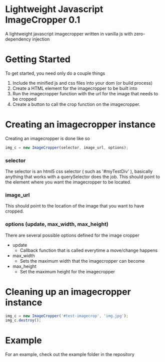 # Lightweight Javascript ImageCropper 0.1

A lightweight javascript imagecropper written in vanilla js
with zero-dependency injection

# Getting Started

To get started, you need only do a couple things 

1. Include the minified js and css files into your dom (or build process)
2. Create a HTML element for the imagecropper to be built into 
3. Run the imagecropper function with the url for the image that needs to be cropped
4. Create a button to call the crop function on the imagecropper.

# Creating an imagecropper instance
Creating an imagecropper is done like so 

```javascript
img_c = new ImageCropper(selector, image_url, options);
```

### selector
The selector is an html5 css selector ( such as '#myTestDiv' ), basically anything that works with a querySelector does the job. This should point to the element where you want the imagecropper to be located.

### image_url
This should point to the location of the image that you want to have cropped.

### options (update, max_width, max_height)
There are several possible options defined for the image cropper 

* update
  * Callback function that is called everytime a move/change happens
* max_width
  * Sets the maximum width that the imagecropper can become
* max_height
  * Set the maximum height for the imagecropper

# Cleaning up an imagecropper instance

```javascript
img_c = new ImageCropper('#test-imagecrop', 'img.jpg');
img_c.destroy();
```

# Example
For an example, check out the example folder in the repository
